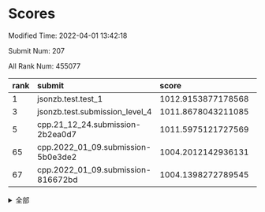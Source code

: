 # Scores

Modified Time: 2022-04-01 13:42:18

Submit Num: 207

All Rank Num: 455077

| rank |               submit               |       score        |       sigma        | pk_num |
| :--- | :--------------------------------- | :----------------- | :----------------- | :----- |
| 1    | jsonzb.test.test_1                 | 1012.9153877178568 | 0.8005446966775588 | 8790   |
| 3    | jsonzb.test.submission_level_4     | 1011.8678043211085 | 0.7837423627595158 | 8797   |
| 5    | cpp.21_12_24.submission-2b2ea0d7   | 1011.5975121727569 | 0.7816477528409578 | 8794   |
| 65   | cpp.2022_01_09.submission-5b0e3de2 | 1004.2012142936131 | 0.7150622235652023 | 8795   |
| 67   | cpp.2022_01_09.submission-816672bd | 1004.1398272789545 | 0.7287134042590938 | 8791   |


<details>
<summary>全部</summary>

| rank |                 submit                 |       score        |       sigma        | pk_num |
| :--- | :------------------------------------- | :----------------- | :----------------- | :----- |
| 1    | jsonzb.test.test_1                     | 1012.9153877178568 | 0.8005446966775588 | 8790   |
| 2    | gobigger.level_3.submission_level_3_26 | 1011.9269312196519 | 0.807880286377582  | 8794   |
| 3    | jsonzb.test.submission_level_4         | 1011.8678043211085 | 0.7837423627595158 | 8797   |
| 4    | gobigger.level_3.submission_level_3_36 | 1011.821801484061  | 0.7954546888262382 | 8794   |
| 5    | cpp.21_12_24.submission-2b2ea0d7       | 1011.5975121727569 | 0.7816477528409578 | 8794   |
| 6    | gobigger.level_3.submission_level_3_13 | 1011.5784038821779 | 0.7665099159297021 | 8792   |
| 7    | gobigger.level_3.submission_level_3_16 | 1011.4590983106613 | 0.7856873633395303 | 8795   |
| 8    | gobigger.level_3.submission_level_3_0  | 1011.2434326707345 | 0.7773389525718098 | 8794   |
| 9    | gobigger.level_3.submission_level_3_39 | 1011.0919131940609 | 0.7744109107542924 | 8796   |
| 10   | gobigger.level_3.submission_level_3_47 | 1011.0240909316246 | 0.7718088520807938 | 8792   |
| 11   | gobigger.level_3.submission_level_3_11 | 1010.9867499694654 | 0.7760600860412146 | 8794   |
| 12   | gobigger.level_3.submission_level_3_45 | 1010.8339603094413 | 0.7582490982667193 | 8791   |
| 13   | gobigger.level_3.submission_level_3_19 | 1010.7663947339529 | 0.753154038305773  | 8793   |
| 14   | gobigger.level_3.submission_level_3_35 | 1010.719928880723  | 0.7469559585274677 | 8793   |
| 15   | gobigger.level_3.submission_level_3_20 | 1010.6632471330564 | 0.7519251332782829 | 8794   |
| 16   | gobigger.level_3.submission_level_3_48 | 1010.6394335526401 | 0.7582734642960877 | 8794   |
| 17   | gobigger.level_3.submission_level_3_41 | 1010.6136846667771 | 0.7708288466081419 | 8798   |
| 18   | gobigger.level_3.submission_level_3_6  | 1010.5267181557294 | 0.7640342544418498 | 8791   |
| 19   | gobigger.level_3.submission_level_3_38 | 1010.4760900048656 | 0.7477178680252498 | 8795   |
| 20   | gobigger.level_3.submission_level_3_43 | 1010.3846663075796 | 0.7770063586610678 | 8795   |
| 21   | gobigger.level_3.submission_level_3_9  | 1010.3709435523461 | 0.7561722130951241 | 8796   |
| 22   | gobigger.level_3.submission_level_3_23 | 1010.2893828591092 | 0.766150356210142  | 8796   |
| 23   | gobigger.level_3.submission_level_3_12 | 1010.239733650144  | 0.7722195728810661 | 8792   |
| 24   | gobigger.level_3.submission_level_3_8  | 1010.1782260862897 | 0.7473010184917545 | 8796   |
| 25   | gobigger.level_3.submission_level_3_30 | 1010.1669951230709 | 0.7602938052487015 | 8793   |
| 26   | gobigger.level_3.submission_level_3_31 | 1010.1259215766596 | 0.756217770716998  | 8797   |
| 27   | gobigger.level_3.submission_level_3_1  | 1010.103871441667  | 0.7908545734355631 | 8792   |
| 28   | gobigger.level_3.submission_level_3_2  | 1010.0948610027738 | 0.756601107810564  | 8791   |
| 29   | gobigger.level_3.submission_level_3_22 | 1010.0737651286346 | 0.7564419728014491 | 8799   |
| 30   | gobigger.level_3.submission_level_3_7  | 1010.0614773633132 | 0.7544001199195812 | 8793   |
| 31   | gobigger.level_3.submission_level_3_18 | 1009.9906338247713 | 0.7616339524660957 | 8792   |
| 32   | gobigger.level_3.submission_level_3_37 | 1009.9422354247499 | 0.7672783236226021 | 8793   |
| 33   | gobigger.level_3.submission_level_3_40 | 1009.8658812734973 | 0.7478863761133182 | 8798   |
| 34   | gobigger.level_3.submission_level_3_32 | 1009.8264456088115 | 0.7487506030046606 | 8798   |
| 35   | gobigger.level_3.submission_level_3_21 | 1009.8158774716717 | 0.7407048325034278 | 8792   |
| 36   | gobigger.level_3.submission_level_3_46 | 1009.7978193376493 | 0.7493547621826013 | 8793   |
| 37   | gobigger.level_3.submission_level_3_49 | 1009.7013910024452 | 0.7318429293771197 | 8789   |
| 38   | gobigger.level_3.submission_level_3_27 | 1009.6733718070709 | 0.7429843685244902 | 8788   |
| 39   | gobigger.level_3.submission_level_3_3  | 1009.6631312611961 | 0.7553977426945955 | 8792   |
| 40   | gobigger.level_3.submission_level_3_28 | 1009.6265792126319 | 0.769482453064748  | 8799   |
| 41   | gobigger.level_3.submission_level_3_14 | 1009.5495941788348 | 0.7456864255081087 | 8789   |
| 42   | gobigger.level_3.submission_level_3_5  | 1009.5469744431607 | 0.7652749612763114 | 8794   |
| 43   | gobigger.level_3.submission_level_3_44 | 1009.5411892364295 | 0.7606706352671337 | 8795   |
| 44   | gobigger.level_3.submission_level_3_10 | 1009.4434184823925 | 0.758044248885593  | 8795   |
| 45   | gobigger.level_3.submission_level_3_29 | 1009.3847162761159 | 0.7531007987061467 | 8789   |
| 46   | gobigger.level_3.submission_level_3_4  | 1009.3298497616662 | 0.7421526185307584 | 8793   |
| 47   | gobigger.level_3.submission_level_3_15 | 1009.2782503037945 | 0.7426970436769755 | 8790   |
| 48   | gobigger.level_3.submission_level_3_17 | 1009.259865826692  | 0.7490456708573913 | 8789   |
| 49   | gobigger.level_3.submission_level_3_25 | 1009.2580777300261 | 0.7468574391614277 | 8790   |
| 50   | gobigger.level_3.submission_level_3_24 | 1009.0524327860528 | 0.7389880850202156 | 8791   |
| 51   | gobigger.level_3.submission_level_3_34 | 1008.4080123824018 | 0.7296193257011766 | 8797   |
| 52   | gobigger.level_3.submission_level_3_33 | 1008.331654728578  | 0.7484998576329697 | 8792   |
| 53   | gobigger.level_3.submission_level_3_42 | 1007.2950753257988 | 0.7566070784857027 | 8795   |
| 54   | gobigger.level_1.submission_level_1_38 | 1005.2775237336914 | 0.7318008135173057 | 8791   |
| 55   | gobigger.level_1.submission_level_1_0  | 1004.9724247682105 | 0.7172680194973983 | 8795   |
| 56   | gobigger.level_1.submission_level_1_34 | 1004.8883746811639 | 0.7171537471077022 | 8795   |
| 57   | gobigger.level_1.submission_level_1_32 | 1004.7974652090061 | 0.7222154335917538 | 8792   |
| 58   | gobigger.level_1.submission_level_1_1  | 1004.4890214484701 | 0.7220910306554605 | 8797   |
| 59   | gobigger.level_1.submission_level_1_36 | 1004.383966552452  | 0.71274043692362   | 8793   |
| 60   | gobigger.level_1.submission_level_1_26 | 1004.3665983264958 | 0.7149771532732104 | 8794   |
| 61   | gobigger.level_1.submission_level_1_35 | 1004.3318740904463 | 0.7143739344750788 | 8793   |
| 62   | gobigger.level_1.submission_level_1_28 | 1004.2554451071444 | 0.7209017254861104 | 8791   |
| 63   | gobigger.level_1.submission_level_1_42 | 1004.2490005954554 | 0.715862942582966  | 8797   |
| 64   | gobigger.level_1.submission_level_1_7  | 1004.215063268817  | 0.7095892342685755 | 8795   |
| 65   | cpp.2022_01_09.submission-5b0e3de2     | 1004.2012142936131 | 0.7150622235652023 | 8795   |
| 66   | gobigger.level_1.submission_level_1_41 | 1004.1749288819816 | 0.715467621933234  | 8790   |
| 67   | cpp.2022_01_09.submission-816672bd     | 1004.1398272789545 | 0.7287134042590938 | 8791   |
| 68   | gobigger.level_1.submission_level_1_47 | 1004.0620660394139 | 0.7387575401951672 | 8798   |
| 69   | gobigger.level_1.submission_level_1_8  | 1004.036292517527  | 0.7230024860567085 | 8797   |
| 70   | gobigger.level_1.submission_level_1_29 | 1003.9644837279407 | 0.7140619279611039 | 8800   |
| 71   | gobigger.level_1.submission_level_1_2  | 1003.9570041909803 | 0.7199101237478961 | 8796   |
| 72   | gobigger.level_1.submission_level_1_30 | 1003.944507552741  | 0.71309531137056   | 8792   |
| 73   | gobigger.level_1.submission_level_1_13 | 1003.7091692077217 | 0.7052825814707021 | 8793   |
| 74   | gobigger.level_1.submission_level_1_49 | 1003.700684100482  | 0.7238468554788886 | 8792   |
| 75   | gobigger.level_1.submission_level_1_46 | 1003.6789505051468 | 0.7094132279687736 | 8794   |
| 76   | gobigger.level_1.submission_level_1_15 | 1003.6344260116314 | 0.703279972269279  | 8793   |
| 77   | gobigger.level_1.submission_level_1_24 | 1003.5970325307812 | 0.7268416073797866 | 8802   |
| 78   | gobigger.level_1.submission_level_1_40 | 1003.5873944952881 | 0.7180996631628171 | 8798   |
| 79   | gobigger.level_1.submission_level_1_48 | 1003.5739555140728 | 0.7054468086605542 | 8795   |
| 80   | gobigger.level_1.submission_level_1_9  | 1003.5534140443086 | 0.7087422275855878 | 8791   |
| 81   | gobigger.level_1.submission_level_1_43 | 1003.5384266470412 | 0.7205756499799366 | 8798   |
| 82   | gobigger.level_1.submission_level_1_20 | 1003.5353266397944 | 0.7114980715391565 | 8794   |
| 83   | gobigger.level_1.submission_level_1_21 | 1003.5071164191494 | 0.7246248480792415 | 8799   |
| 84   | gobigger.level_1.submission_level_1_27 | 1003.3391139283167 | 0.7128125087180217 | 8792   |
| 85   | gobigger.level_1.submission_level_1_37 | 1003.3334105205407 | 0.7296429640727805 | 8791   |
| 86   | gobigger.level_1.submission_level_1_22 | 1003.3250096175658 | 0.728046242924966  | 8793   |
| 87   | gobigger.level_1.submission_level_1_17 | 1003.2734277768707 | 0.7259791057894294 | 8793   |
| 88   | gobigger.level_1.submission_level_1_5  | 1003.2421112968557 | 0.7229757947962833 | 8793   |
| 89   | gobigger.level_1.submission_level_1_25 | 1003.1365322887301 | 0.7279738746943888 | 8794   |
| 90   | gobigger.level_1.submission_level_1_18 | 1003.103403417927  | 0.7224693173593646 | 8793   |
| 91   | gobigger.level_1.submission_level_1_31 | 1003.1001429100821 | 0.7183138636575046 | 8793   |
| 92   | gobigger.level_1.submission_level_1_16 | 1003.0383671328098 | 0.7136822386463397 | 8791   |
| 93   | gobigger.level_1.submission_level_1_44 | 1002.973666857355  | 0.717251991401634  | 8794   |
| 94   | gobigger.level_1.submission_level_1_33 | 1002.7977061621532 | 0.7227302079635491 | 8798   |
| 95   | gobigger.level_1.submission_level_1_3  | 1002.7455406042948 | 0.7149835261270473 | 8793   |
| 96   | gobigger.level_1.submission_level_1_14 | 1002.7164234846383 | 0.7102744142191102 | 8786   |
| 97   | gobigger.level_1.submission_level_1_23 | 1002.6174617194441 | 0.7066400072216618 | 8796   |
| 98   | gobigger.level_1.submission_level_1_10 | 1002.5025434948343 | 0.7073947509316565 | 8797   |
| 99   | gobigger.level_1.submission_level_1_45 | 1002.2633869545314 | 0.710681896008341  | 8801   |
| 100  | gobigger.level_1.submission_level_1_4  | 1002.2597659850575 | 0.7164407075539955 | 8790   |
| 101  | gobigger.level_1.submission_level_1_39 | 1002.2444564120268 | 0.7198525131646553 | 8787   |
| 102  | gobigger.level_1.submission_level_1_6  | 1002.1583403932868 | 0.7178363245429182 | 8790   |
| 103  | gobigger.level_1.submission_level_1_11 | 1001.853416555903  | 0.7099274363362125 | 8793   |
| 104  | gobigger.level_1.submission_level_1_12 | 1001.8414012099759 | 0.7160912436837636 | 8798   |
| 105  | gobigger.level_1.submission_level_1_19 | 1001.5928794601147 | 0.7175914579507321 | 8794   |
| 106  | gobigger.random.submission_random_35   | 997.1901180952386  | 0.6977173093479415 | 8794   |
| 107  | gobigger.random.submission_random_22   | 997.0582629729187  | 0.7038913393214421 | 8794   |
| 108  | gobigger.random.submission_random_47   | 996.973870584227   | 0.7043254965411473 | 8801   |
| 109  | gobigger.random.submission_random_19   | 996.8841975435874  | 0.7094137610704682 | 8794   |
| 110  | gobigger.random.submission_random_7    | 996.8406838621504  | 0.7083948883478105 | 8791   |
| 111  | gobigger.random.submission_random_31   | 996.6642352151231  | 0.711052148710348  | 8801   |
| 112  | gobigger.random.submission_random_25   | 996.5554424723778  | 0.7264822908482643 | 8797   |
| 113  | gobigger.random.submission_random_32   | 996.5240864512566  | 0.7175102921807692 | 8788   |
| 114  | gobigger.random.submission_random_13   | 996.4802593017414  | 0.7126983379569296 | 8789   |
| 115  | gobigger.random.submission_random_1    | 996.4673681690304  | 0.7062181056476029 | 8797   |
| 116  | gobigger.random.submission_random_6    | 996.4176107931996  | 0.7091737379498808 | 8794   |
| 117  | gobigger.random.submission_random_38   | 996.3739725068529  | 0.7081794014741933 | 8795   |
| 118  | gobigger.random.submission_random_27   | 996.3352238103178  | 0.7071890338811814 | 8788   |
| 119  | gobigger.random.submission_random_26   | 996.3068965285145  | 0.6925280639352935 | 8792   |
| 120  | gobigger.random.submission_random_29   | 996.2621883300584  | 0.720352292282963  | 8795   |
| 121  | gobigger.random.submission_random_0    | 996.2515934034972  | 0.7148957759875284 | 8798   |
| 122  | gobigger.random.submission_random_36   | 996.2023986216052  | 0.7058578769580868 | 8789   |
| 123  | gobigger.random.submission_random_18   | 996.1980654047551  | 0.699633621700278  | 8788   |
| 124  | gobigger.random.submission_random_46   | 996.1292230844654  | 0.7086677835226741 | 8793   |
| 125  | gobigger.random.submission_random_39   | 996.1076582096161  | 0.7178768525162429 | 8796   |
| 126  | gobigger.random.submission_random_4    | 996.1013389561507  | 0.6950825061004823 | 8794   |
| 127  | gobigger.random.submission_random_49   | 996.0864684273166  | 0.6937486259939204 | 8796   |
| 128  | gobigger.random.submission_random_5    | 996.053553519559   | 0.7186666982381318 | 8795   |
| 129  | gobigger.random.submission_random_40   | 996.0000431277338  | 0.7268657336094767 | 8794   |
| 130  | gobigger.random.submission_random_11   | 995.9475839272346  | 0.7107409479187115 | 8800   |
| 131  | gobigger.random.submission_random_10   | 995.9434047898189  | 0.7337824526169388 | 8794   |
| 132  | gobigger.random.submission_random_16   | 995.8757482297758  | 0.7185412826397488 | 8796   |
| 133  | gobigger.random.submission_random_34   | 995.8407359559947  | 0.7116042785707996 | 8796   |
| 134  | gobigger.random.submission_random_45   | 995.799559556997   | 0.7248761736075673 | 8795   |
| 135  | gobigger.random.submission_random_48   | 995.7934227890208  | 0.7166692068016511 | 8796   |
| 136  | gobigger.random.submission_random_21   | 995.7744719556862  | 0.7119555425139374 | 8794   |
| 137  | gobigger.random.submission_random_43   | 995.7722787311959  | 0.7112691577162619 | 8791   |
| 138  | gobigger.random.submission_random_17   | 995.7466042651405  | 0.71443867610006   | 8789   |
| 139  | gobigger.random.submission_random_9    | 995.6815676226752  | 0.7181533576950861 | 8791   |
| 140  | gobigger.random.submission_random_37   | 995.6757670554229  | 0.6944591532122778 | 8789   |
| 141  | gobigger.random.submission_random_44   | 995.6487027674161  | 0.6915618916218691 | 8791   |
| 142  | gobigger.random.submission_random_15   | 995.6400433757486  | 0.7032810991874883 | 8789   |
| 143  | gobigger.random.submission_random_42   | 995.6358466070527  | 0.7162668747053171 | 8791   |
| 144  | gobigger.random.submission_random_8    | 995.5778090896372  | 0.7177743516550281 | 8794   |
| 145  | gobigger.random.submission_random_30   | 995.5454955389487  | 0.7139571470856171 | 8794   |
| 146  | gobigger.random.submission_random_23   | 995.5444392407917  | 0.7118775809617861 | 8798   |
| 147  | gobigger.random.submission_random_28   | 995.4465325809147  | 0.7151592955399217 | 8797   |
| 148  | gobigger.random.submission_random_3    | 995.3857537779642  | 0.7287595092201142 | 8788   |
| 149  | gobigger.random.submission_random_20   | 995.3518344221739  | 0.7188133356811856 | 8792   |
| 150  | gobigger.random.submission_random_2    | 995.3063095262146  | 0.7104421732388699 | 8792   |
| 151  | gobigger.random.submission_random_12   | 995.1650351562698  | 0.7052037343729789 | 8793   |
| 152  | gobigger.random.submission_random_41   | 995.039986295654   | 0.7130025324803235 | 8794   |
| 153  | gobigger.random.submission_random_33   | 995.028738242703   | 0.708107150714616  | 8794   |
| 154  | gobigger.random.submission_random_24   | 994.7880091245587  | 0.7154245991057185 | 8789   |
| 155  | gobigger.random.submission_random_14   | 994.6985871529022  | 0.7150115145601571 | 8794   |
| 156  | gobigger.level_2.submission_level_2_48 | 994.1564184989237  | 0.7294318710183479 | 8793   |
| 157  | gobigger.level_2.submission_level_2_39 | 993.9349380315202  | 0.7265664022079185 | 8788   |
| 158  | gobigger.level_2.submission_level_2_6  | 993.6560211606759  | 0.7337219050764348 | 8792   |
| 159  | gobigger.level_2.submission_level_2_44 | 993.3701203375354  | 0.7327931047384281 | 8798   |
| 160  | gobigger.level_2.submission_level_2_31 | 993.1887112678852  | 0.7215452765632691 | 8795   |
| 161  | gobigger.level_2.submission_level_2_35 | 993.1110965796446  | 0.7404102879416422 | 8790   |
| 162  | gobigger.level_2.submission_level_2_3  | 993.0766311281291  | 0.7367410644317615 | 8797   |
| 163  | gobigger.level_2.submission_level_2_7  | 993.0152897315077  | 0.7303170508675539 | 8795   |
| 164  | gobigger.level_2.submission_level_2_40 | 992.9058220679763  | 0.7179903830569212 | 8795   |
| 165  | gobigger.level_2.submission_level_2_2  | 992.7572527437579  | 0.7158143798808101 | 8798   |
| 166  | gobigger.level_2.submission_level_2_47 | 992.7359724934852  | 0.7388068060376035 | 8795   |
| 167  | gobigger.level_2.submission_level_2_20 | 992.7318909522273  | 0.7191714533156246 | 8785   |
| 168  | gobigger.level_2.submission_level_2_24 | 992.6366859368601  | 0.7537273782354911 | 8796   |
| 169  | gobigger.level_2.submission_level_2_27 | 992.5826539981736  | 0.7359969940139278 | 8798   |
| 170  | gobigger.level_2.submission_level_2_36 | 992.5776069922874  | 0.7253998689757354 | 8792   |
| 171  | gobigger.level_2.submission_level_2_14 | 992.562043694369   | 0.7478767822103867 | 8797   |
| 172  | gobigger.level_2.submission_level_2_41 | 992.4181086434097  | 0.739479769164412  | 8794   |
| 173  | gobigger.level_2.submission_level_2_43 | 992.2716025375397  | 0.7439143814591401 | 8795   |
| 174  | gobigger.level_2.submission_level_2_22 | 992.1647916918495  | 0.7469934140204656 | 8794   |
| 175  | gobigger.level_2.submission_level_2_10 | 992.1635777110621  | 0.7426999373074825 | 8795   |
| 176  | gobigger.level_2.submission_level_2_34 | 992.1391727804231  | 0.7457100939449159 | 8792   |
| 177  | gobigger.level_2.submission_level_2_42 | 992.128279939477   | 0.7347996276386972 | 8797   |
| 178  | gobigger.level_2.submission_level_2_33 | 992.1271823298279  | 0.7546366012570901 | 8795   |
| 179  | gobigger.level_2.submission_level_2_16 | 992.0678388049265  | 0.742491383726096  | 8795   |
| 180  | gobigger.level_2.submission_level_2_46 | 991.9484136152478  | 0.7545043800330685 | 8795   |
| 181  | gobigger.level_2.submission_level_2_18 | 991.9059812119036  | 0.7352600046898167 | 8802   |
| 182  | gobigger.level_2.submission_level_2_38 | 991.879916112614   | 0.7267961988759258 | 8794   |
| 183  | gobigger.level_2.submission_level_2_30 | 991.8754482114358  | 0.7394218923527872 | 8796   |
| 184  | gobigger.level_2.submission_level_2_23 | 991.8603947412182  | 0.7413382298265307 | 8796   |
| 185  | gobigger.level_2.submission_level_2_5  | 991.8439512253586  | 0.7292072806360613 | 8791   |
| 186  | gobigger.level_2.submission_level_2_21 | 991.751013481899   | 0.7368188256296363 | 8793   |
| 187  | gobigger.level_2.submission_level_2_32 | 991.7009432999394  | 0.7575471324521872 | 8792   |
| 188  | gobigger.level_2.submission_level_2_26 | 991.6787169169634  | 0.7567608577754915 | 8797   |
| 189  | gobigger.level_2.submission_level_2_37 | 991.668920884329   | 0.7605889110049122 | 8794   |
| 190  | gobigger.level_2.submission_level_2_45 | 991.6448192243153  | 0.7506007740691498 | 8794   |
| 191  | gobigger.level_2.submission_level_2_29 | 991.6087619203041  | 0.755409059075238  | 8791   |
| 192  | gobigger.level_2.submission_level_2_25 | 991.5804108835084  | 0.7549566029489287 | 8788   |
| 193  | gobigger.level_2.submission_level_2_19 | 991.5254924149904  | 0.7545209538435912 | 8794   |
| 194  | gobigger.level_2.submission_level_2_13 | 991.4514361823993  | 0.7328023548404451 | 8794   |
| 195  | gobigger.level_2.submission_level_2_11 | 991.3584447055691  | 0.743827482785928  | 8796   |
| 196  | gobigger.level_2.submission_level_2_8  | 991.3208294084674  | 0.7445436326888739 | 8793   |
| 197  | gobigger.level_2.submission_level_2_17 | 991.1627861350297  | 0.7419693299053935 | 8795   |
| 198  | gobigger.level_2.submission_level_2_4  | 990.9239101295229  | 0.7625354401491107 | 8795   |
| 199  | gobigger.level_2.submission_level_2_1  | 990.8494454548912  | 0.7628196000228255 | 8791   |
| 200  | gobigger.level_2.submission_level_2_12 | 990.6241741513498  | 0.7645531542329034 | 8791   |
| 201  | gobigger.level_2.submission_level_2_15 | 990.5825450697124  | 0.7630575550388006 | 8791   |
| 202  | gobigger.level_2.submission_level_2_9  | 990.3453957847205  | 0.7467131218649448 | 8798   |
| 203  | gobigger.level_2.submission_level_2_28 | 990.1510508783451  | 0.7588838972632236 | 8790   |
| 204  | gobigger.level_2.submission_level_2_0  | 990.0382135391208  | 0.7716555238608526 | 8793   |
| 205  | gobigger.level_2.submission_level_2_49 | 989.6729261197095  | 0.7717899551886954 | 8791   |
| 206  | gobigger.none.submission_none_0        | 976.3942129769993  | 1.3994103143078875 | 8797   |
| 207  | gobigger.none.submission_none_1        | 974.771362406336   | 1.6614837303306818 | 8799   |

</details>